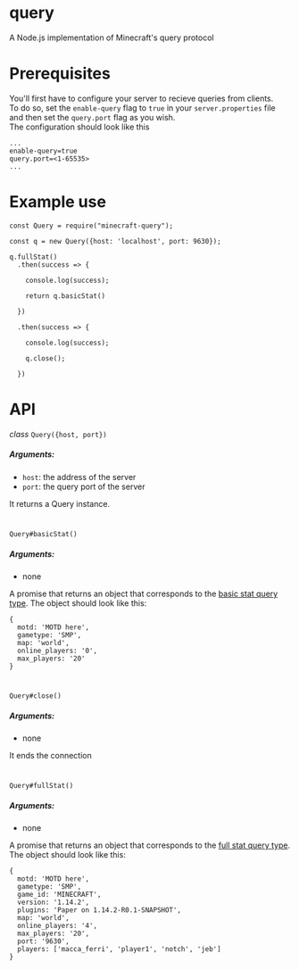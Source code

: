 # query
A Node.js implementation of Minecraft's query protocol

# Prerequisites
You'll first have to configure your server to recieve queries from clients.<br>
To do so, set the `enable-query` flag to `true` in your `server.properties` file and then set the `query.port` flag as you wish. <br>
The configuration should look like this<br>
```
...
enable-query=true
query.port=<1-65535>
...
```

# Example use
```
const Query = require("minecraft-query");

const q = new Query({host: 'localhost', port: 9630});

q.fullStat()
  .then(success => {

    console.log(success);

    return q.basicStat()

  })

  .then(success => {

    console.log(success);

    q.close();

  })
```
#

# API
*class* `Query({host, port})`<br>
##### Arguments:
* `host`: the address of the server
* `port`: the query port of the server

It returns a Query instance.<br>
#

`Query#basicStat()`<br>
##### Arguments: 
* none

A promise that returns an object that corresponds to the [basic stat query type](https://wiki.vg/Query#Basic_stat).
The object should look like this:
```
{ 
  motd: 'MOTD here',
  gametype: 'SMP',
  map: 'world',
  online_players: '0',
  max_players: '20' 
}
```
#
`Query#close()`
##### Arguments: 
* none

It ends the connection
#
`Query#fullStat()`
##### Arguments: 
* none

A promise that returns an object that corresponds to the [full stat query type](https://wiki.vg/Query#Full_stat).
The object should look like this:
```
{ 
  motd: 'MOTD here',
  gametype: 'SMP',
  game_id: 'MINECRAFT',
  version: '1.14.2',
  plugins: 'Paper on 1.14.2-R0.1-SNAPSHOT',
  map: 'world',
  online_players: '4',
  max_players: '20',
  port: '9630',
  players: ['macca_ferri', 'player1', 'notch', 'jeb'] 
}
```
